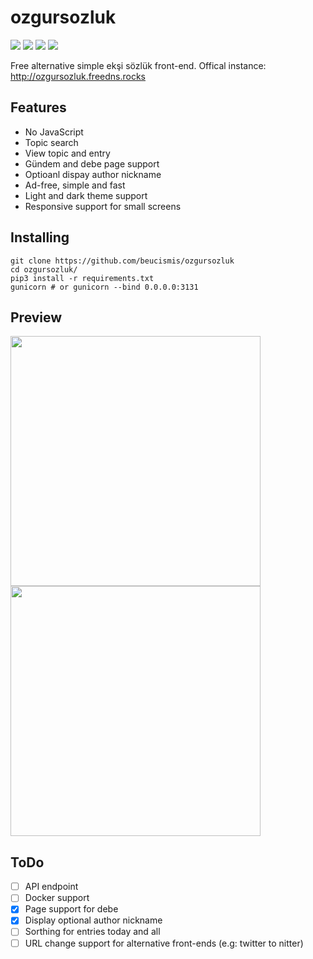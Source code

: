# ozgursozluk

![](https://img.shields.io/badge/python-3.8%2B-blue)
![](https://img.shields.io/badge/style-black-black)
![](https://img.shields.io/github/actions/workflow/status/beucismis/ozgursozluk/test.yml)
![](https://img.shields.io/website?url=http%3A%2F%2Fozgursozluk.freedns.rocks)

Free alternative simple ekşi sözlük front-end. Offical instance: http://ozgursozluk.freedns.rocks

## Features
- No JavaScript
- Topic search
- View topic and entry
- Gündem and debe page support
- Optioanl dispay author nickname
- Ad-free, simple and fast
- Light and dark theme support
- Responsive support for small screens

## Installing
```
git clone https://github.com/beucismis/ozgursozluk
cd ozgursozluk/
pip3 install -r requirements.txt
gunicorn # or gunicorn --bind 0.0.0.0:3131
```

## Preview
<p>
  <img src="https://user-images.githubusercontent.com/40023234/234410466-fe1b77fc-875f-4e28-b11e-872c362fb3ae.png" width="400">
  <img src="https://user-images.githubusercontent.com/40023234/234410618-c7bc4ba0-e375-4d49-b86a-231f2536d828.png" width="400">
</p>

## ToDo
- [ ] API endpoint
- [ ] Docker support
- [x] Page support for debe
- [x] Display optional author nickname
- [ ] Sorthing for entries today and all
- [ ] URL change support for alternative front-ends (e.g: twitter to nitter)
